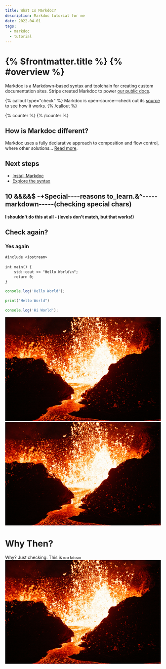 ```yaml
---
title: What Is Markdoc?
description: Markdoc tutorial for me
date: 2022-04-01
tags:
  - markdoc
  - tutorial
---
```


# {% $frontmatter.title %} {% #overview %}

Markdoc is a Markdown-based syntax and toolchain for creating custom documentation sites. Stripe created Markdoc to power [our public docs](http://stripe.com/docs).

{% callout type="check" %}
Markdoc is open-source—check out its [source](http://github.com/markdoc/markdoc) to see how it works.
{% /callout %}

{% counter %}
{% /counter %}

## How is Markdoc different?

Markdoc uses a fully declarative approach to composition and flow control, where other solutions… [Read more](/docs/overview).

## Next steps

- [Install Markdoc](/docs/getting-started)
- [Explore the syntax](/docs/syntax)

## 10 &&&&$ -+Special----reasons to_learn.&^-----markdown-----(checking special chars)

#### I shouldn't do this at all - (levels don't match, but that works!)

## Check again?

### Yes again

```cpp:file=/home/aritro/+abcd%20bcda.cpp:{1,3-4}:/html/
#include <iostream>

int main() {
    std::cout << "Hello World\n";
    return 0;
}
```

```js
console.log('Hello World');
```

```python
print("Hello World")
```

```js
console.log('Hi World');
```

![wallpaper](wallpaper.jpg 'Good Wallpaper')![wallpaper](wallpaper.jpg 'Good Wallpaper')

# Why Then?

Why? Just checking. This is `markdown` ![wallpaper](wallpaper.jpg 'Good Wallpaper')
